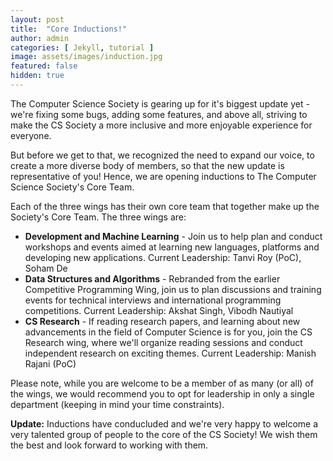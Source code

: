 ```yaml
---
layout: post
title:  "Core Inductions!"
author: admin
categories: [ Jekyll, tutorial ]
image: assets/images/induction.jpg
featured: false
hidden: true
---
```


The Computer Science Society is gearing up for it's biggest update yet - we're fixing some bugs, adding some features, and above all, striving to make the CS Society a more inclusive and more enjoyable experience for everyone. 

But before we get to that, we recognized the need to expand our voice, to create a more diverse body of members, so that the new update is representative of you! Hence, we are opening inductions to The Computer Science Society's Core Team. 

Each of the three wings has their own core team that together make up the Society's Core Team. The three wings are:

* **Development and Machine Learning** - Join us to help plan and conduct workshops and events aimed at learning new languages, platforms and developing new applications. Current Leadership: Tanvi Roy (PoC), Soham De
* **Data Structures and Algorithms** - Rebranded from the earlier Competitive Programming Wing, join us to plan discussions and training events for technical interviews and international programming competitions. Current Leadership: Akshat Singh, Vibodh Nautiyal
* **CS Research** - If reading research papers, and learning about new advancements in the field of Computer Science is for you, join the CS Research wing, where we'll organize reading sessions and conduct independent research on exciting themes. Current Leadership: Manish Rajani (PoC)

<!--
### Application Form

<iframe src="https://docs.google.com/forms/d/e/1FAIpQLSdtQyZK9fUnLaOnWQi_L0lo9dClUPsb4gF3hF0mFYQYlg6PlQ/viewform?embedded=true" width="640" frameborder="0" marginheight="0" marginwidth="0">Loading…</iframe>
-->

Please note, while you are welcome to be a member of as many (or all) of the wings, we would recommend you to opt for leadership in only a single department (keeping in mind your time constraints). 

**Update:** Inductions have conducluded and we're very happy to welcome a very talented group of people to the core of the CS Society! We wish them the best and look forward to working with them.